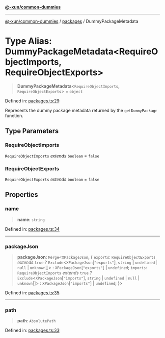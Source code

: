 [**@-xun/common-dummies**](../../README.md)

***

[@-xun/common-dummies](../../README.md) / [packages](../README.md) / DummyPackageMetadata

# Type Alias: DummyPackageMetadata\<RequireObjectImports, RequireObjectExports\>

> **DummyPackageMetadata**\<`RequireObjectImports`, `RequireObjectExports`\> = `object`

Defined in: [packages.ts:29](https://github.com/Xunnamius/test-utils/blob/a6940723f903a76847f30627882e739f3d60ca52/packages/common-dummies/src/packages.ts#L29)

Represents the dummy package metadata returned by the `getDummyPackage`
function.

## Type Parameters

### RequireObjectImports

`RequireObjectImports` *extends* `boolean` = `false`

### RequireObjectExports

`RequireObjectExports` *extends* `boolean` = `false`

## Properties

### name

> **name**: `string`

Defined in: [packages.ts:34](https://github.com/Xunnamius/test-utils/blob/a6940723f903a76847f30627882e739f3d60ca52/packages/common-dummies/src/packages.ts#L34)

***

### packageJson

> **packageJson**: `Merge`\<`XPackageJson`, \{ `exports`: `RequireObjectExports` *extends* `true` ? `Exclude`\<`XPackageJson`\[`"exports"`\], `string` \| `undefined` \| `null` \| `unknown`[]\> : `XPackageJson`\[`"exports"`\] \| `undefined`; `imports`: `RequireObjectImports` *extends* `true` ? `Exclude`\<`XPackageJson`\[`"imports"`\], `string` \| `undefined` \| `null` \| `unknown`[]\> : `XPackageJson`\[`"imports"`\] \| `undefined`; \}\>

Defined in: [packages.ts:35](https://github.com/Xunnamius/test-utils/blob/a6940723f903a76847f30627882e739f3d60ca52/packages/common-dummies/src/packages.ts#L35)

***

### path

> **path**: `AbsolutePath`

Defined in: [packages.ts:33](https://github.com/Xunnamius/test-utils/blob/a6940723f903a76847f30627882e739f3d60ca52/packages/common-dummies/src/packages.ts#L33)
